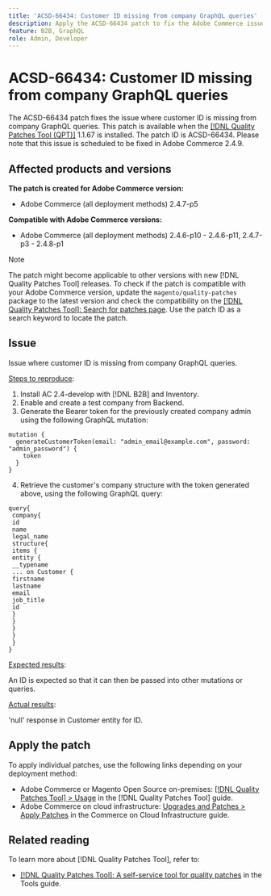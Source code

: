 ```yaml
---
title: 'ACSD-66434: Customer ID missing from company GraphQL queries'
description: Apply the ACSD-66434 patch to fix the Adobe Commerce issue where customer ID is missing from the company GraphQL queries.
feature: B2B, GraphQL
role: Admin, Developer
---
```


# ACSD-66434: Customer ID missing from company GraphQL queries

The ACSD-66434 patch fixes the issue where customer ID is missing from company GraphQL queries. This patch is available when the [[!DNL Quality Patches Tool (QPT)]](/help/tools/quality-patches-tool/quality-patches-tool-to-self-serve-quality-patches.md) 1.1.67 is installed. The patch ID is ACSD-66434. Please note that this issue is scheduled to be fixed in Adobe Commerce 2.4.9.

## Affected products and versions

**The patch is created for Adobe Commerce version:**

* Adobe Commerce (all deployment methods) 2.4.7-p5

**Compatible with Adobe Commerce versions:**

* Adobe Commerce (all deployment methods) 2.4.6-p10 - 2.4.6-p11, 2.4.7-p3 - 2.4.8-p1

>[!NOTE]
>
>The patch might become applicable to other versions with new [!DNL Quality Patches Tool] releases. To check if the patch is compatible with your Adobe Commerce version, update the `magento/quality-patches` package to the latest version and check the compatibility on the [[!DNL Quality Patches Tool]: Search for patches page](https://experienceleague.adobe.com/tools/commerce-quality-patches/index.html). Use the patch ID as a search keyword to locate the patch.

## Issue

Issue where customer ID is missing from company GraphQL queries.

<u>Steps to reproduce</u>:

1. Install AC 2.4-develop with [!DNL B2B] and Inventory.
2. Enable and create a test company from Backend.
3. Generate the Bearer token for the previously created company admin using the following GraphQL mutation:

```
mutation {
  generateCustomerToken(email: "admin_email@example.com", password: "admin_password") {
    token
  }
}
```

4. Retrieve the customer's company structure with the token generated above, using the following GraphQL query:

```
query{
 company{
 id
 name
 legal_name
 structure{
 items {
 entity {
 __typename
 ... on Customer {
 firstname
 lastname
 email
 job_title
 id
 }
 }
 }
 }
 }
}
```

<u>Expected results</u>:

An ID is expected so that it can then be passed into other mutations or queries.

<u>Actual results</u>:

'null' response in Customer entity for ID.

## Apply the patch

To apply individual patches, use the following links depending on your deployment method:

* Adobe Commerce or Magento Open Source on-premises: [[!DNL Quality Patches Tool] > Usage](/help/tools/quality-patches-tool/usage.md) in the [!DNL Quality Patches Tool] guide.
* Adobe Commerce on cloud infrastructure: [Upgrades and Patches > Apply Patches](https://experienceleague.adobe.com/docs/commerce-cloud-service/user-guide/develop/upgrade/apply-patches.html) in the Commerce on Cloud Infrastructure guide.

## Related reading

To learn more about [!DNL Quality Patches Tool], refer to:

* [[!DNL Quality Patches Tool]: A self-service tool for quality patches](/help/tools/quality-patches-tool/quality-patches-tool-to-self-serve-quality-patches.md) in the Tools guide.